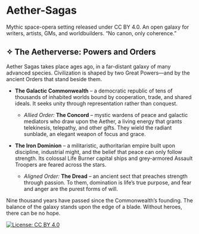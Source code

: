 # Aether-Sagas
Mythic space-opera setting released under CC BY 4.0. An open galaxy for writers, artists, GMs, and worldbuilders. “No canon, only coherence.”

## ✧ The Aetherverse: Powers and Orders
Aether Sagas takes place ages ago, in a far-distant galaxy of many advanced species. Civilization is shaped by two Great Powers—and by the ancient Orders that stand beside them.

- **The Galactic Commonwealth** – a democratic republic of tens of thousands of inhabited worlds bound by cooperation, trade, and shared ideals. It seeks unity through representation rather than conquest.  
  - *Allied Order:* **The Concord** – mystic wardens of peace and galactic mediators who draw upon the Aether, a living energy that grants telekinesis, telepathy, and other gifts. They wield the radiant sunblade, an elegant weapon of focus and grace.  

- **The Iron Dominion** – a militaristic, authoritarian empire built upon discipline, industrial might, and the belief that peace can only follow strength. Its colossal Life Burner capital ships and grey-armored Assault Troopers are feared across the stars.  
  - *Aligned Order:* **The Dread** – an ancient sect that preaches strength through passion. To them, domination is life’s true purpose, and fear and anger are the purest forms of will.

Nine thousand years have passed since the Commonwealth’s founding. The balance of the galaxy stands upon the edge of a blade. Without heroes, there can be no hope.

[![License: CC BY 4.0](https://licensebuttons.net/l/by/4.0/80x15.png)](https://creativecommons.org/licenses/by/4.0/)
